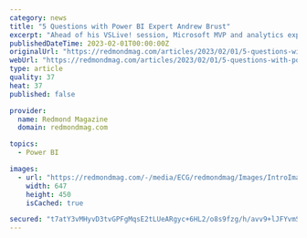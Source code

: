 ```yaml
---
category: news
title: "5 Questions with Power BI Expert Andrew Brust"
excerpt: "Ahead of his VSLive! session, Microsoft MVP and analytics expert talks about how far Power BI has come, what killer features might be in the pipeline -- and whether they will include ChatGPT."
publishedDateTime: 2023-02-01T00:00:00Z
originalUrl: "https://redmondmag.com/articles/2023/02/01/5-questions-with-power-bi-expert-andrew-brust.aspx"
webUrl: "https://redmondmag.com/articles/2023/02/01/5-questions-with-power-bi-expert-andrew-brust.aspx"
type: article
quality: 37
heat: 37
published: false

provider:
  name: Redmond Magazine
  domain: redmondmag.com

topics:
  - Power BI

images:
  - url: "https://redmondmag.com/-/media/ECG/redmondmag/Images/IntroImages2017/1017red_F2PowerBI.jpg"
    width: 647
    height: 450
    isCached: true

secured: "t7atY3vMHyvD3tvGPFgMqsE2tLUeARgyc+6HL2/o8s9fzg/h/avv9+lJFYvmSYfMOn+bdKLQ62d7mqgmYyjA09N+UxQXoYbBRbXIaahxfJrzy+f5fskmLq1kOrfi7SPxfTZVz9IBdvvRYbLQ5yDCP0qjnsjJskN7uLS5QZwcsoXtsPyTYboG28F8n32xS3DPrB9Cfbc7KU/AvO2GOyC0YrNhhkMzABOcTFMAIzDiuwricWQTQYr/Q0qjCuhwgKESXsxMp3OpIviMv2dc/1/V0yvwXQbxeKF6Qg7OEj0IrODNMWGW3L9Q0NDnAdwhwceCx5MsME5Pn3OQO641jODFZGYozs7YfZJGZ37c7AE6iPE=;w3Vs7Ck5EseMZtTJpAj9RA=="
---
```


